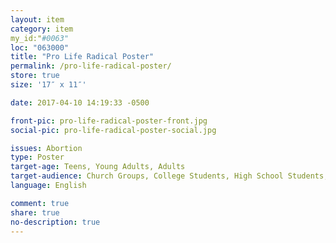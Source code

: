 ```yaml
---
layout: item
category: item
my_id:"#0063"
loc: "063000"
title: "Pro Life Radical Poster"
permalink: /pro-life-radical-poster/
store: true
size: '17″ x 11″'

date: 2017-04-10 14:19:33 -0500

front-pic: pro-life-radical-poster-front.jpg
social-pic: pro-life-radical-poster-social.jpg

issues: Abortion
type: Poster
target-age: Teens, Young Adults, Adults
target-audience: Church Groups, College Students, High School Students, Pro-life Organizations, Sidewalk Counselors, Youth Group
language: English

comment: true
share: true
no-description: true
---
```

